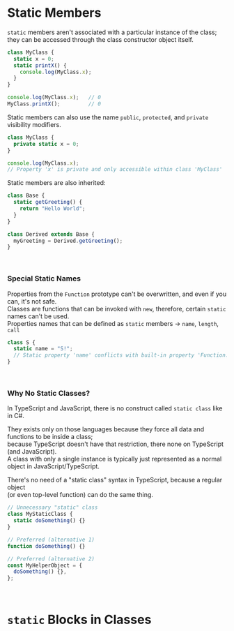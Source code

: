 # Static Members

`static` members aren't associated with a particular instance of the class;  
they can be accessed through the class constructor object itself.  

```ts
class MyClass {
  static x = 0;
  static printX() {
    console.log(MyClass.x);
  }
}

console.log(MyClass.x);   // 0
MyClass.printX();         // 0
```

Static members can also use the name `public`, `protected`, and `private` visibility modifiers.  

```ts
class MyClass {
  private static x = 0;
}

console.log(MyClass.x);
// Property 'x' is private and only accessible within class 'MyClass'
```

Static members are also inherited:  

```ts
class Base {
  static getGreeting() {
    return "Hello World";
  }
}

class Derived extends Base {
  myGreeting = Derived.getGreeting();
}
```

<br/>

### Special Static Names

Properties from the `Function` prototype can't be overwritten, and even if you can, it's not safe.  
Classes are functions that can be invoked with `new`, therefore, certain `static` names can't be used.  
Properties names that can be defined as `static` members &rarr; `name`, `length`, `call`  

```ts
class S {
  static name = "S!";
  // Static property 'name' conflicts with built-in property 'Function.name' of constructor function 'S'
}
```

<br/>

### Why No Static Classes?

In TypeScript and JavaScript, there is no construct called `static class` like in C#.  

They exists only on those languages because they force all data and functions to be inside a class;  
because TypeScript doesn't have that restriction, there none on TypeScript (and JavaScript).  
A class with only a single instance is typically just represented as a normal object in JavaScript/TypeScript.  

There's no need of a "static class" syntax in TypeScript, because a regular object  
(or even top-level function) can do the same thing.  

```ts
// Unnecessary "static" class
class MyStaticClass {
  static doSomething() {}
}

// Preferred (alternative 1)
function doSomething() {}

// Preferred (alternative 2)
const MyHelperObject = {
  doSomething() {},
};
```

<br/>

# `static` Blocks in Classes








